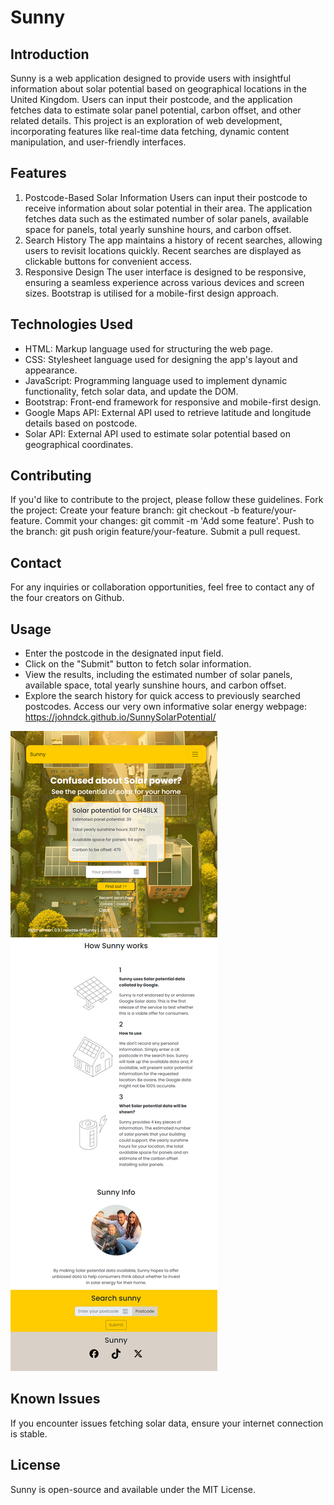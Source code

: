 # Sunny

## Introduction
Sunny is a web application designed to provide users with insightful information about solar potential based on geographical locations in the United Kingdom. Users can input their postcode, and the application fetches data to estimate solar panel potential, carbon offset, and other related details.
This project is an exploration of web development, incorporating features like real-time data fetching, dynamic content manipulation, and user-friendly interfaces.

## Features
1. Postcode-Based Solar Information
Users can input their postcode to receive information about solar potential in their area.
The application fetches data such as the estimated number of solar panels, available space for panels, total yearly sunshine hours, and carbon offset.
2. Search History
The app maintains a history of recent searches, allowing users to revisit locations quickly.
Recent searches are displayed as clickable buttons for convenient access.
3. Responsive Design
The user interface is designed to be responsive, ensuring a seamless experience across various devices and screen sizes.
Bootstrap is utilised for a mobile-first design approach.

 ## Technologies Used
- HTML: Markup language used for structuring the web page.
- CSS: Stylesheet language used for designing the app's layout and appearance.
- JavaScript: Programming language used to implement dynamic functionality, fetch solar data, and update the DOM.
- Bootstrap: Front-end framework for responsive and mobile-first design.
- Google Maps API: External API used to retrieve latitude and longitude details based on postcode.
- Solar API: External API used to estimate solar potential based on geographical coordinates.

## Contributing
If you'd like to contribute to the project, please follow these guidelines.
Fork the project:
Create your feature branch: git checkout -b feature/your-feature.
Commit your changes: git commit -m 'Add some feature'.
Push to the branch: git push origin feature/your-feature.
Submit a pull request.

## Contact
For any inquiries or collaboration opportunities, feel free to contact any of the four creators on Github.

## Usage
- Enter the postcode in the designated input field.
- Click on the "Submit" button to fetch solar information.
- View the results, including the estimated number of solar panels, available space, total yearly sunshine hours, and carbon offset.
- Explore the search history for quick access to previously searched postcodes.
Access our very own informative solar energy webpage:
https://johndck.github.io/SunnySolarPotential/

![screenshot](assets/screenshot.png)

## Known Issues
If you encounter issues fetching solar data, ensure your internet connection is stable.

## License
Sunny is open-source and available under the MIT License.